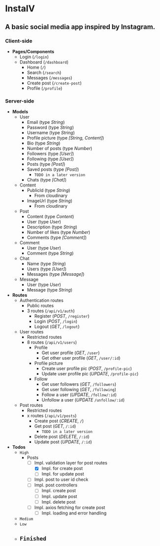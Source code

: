 # InstaIV

## A basic social media app inspired by Instagram.

### Client-side

- **Pages/Components**
  - Login (`/login`)
  - Dashboard (`/dashboard`)
    - Home (`/`)
    - Search (`/search`)
    - Messages (`/messages`)
    - Create post (`/create-post`)
    - Profile (`/profile`)

### Server-side

- **Models**
  - User
    - Email (type _String_)
    - Password (type _String_)
    - Username (type _String_)
    - Profile picture (type _[String, Content]_)
    - Bio (type _String_)
    - Number of posts (type _Number_)
    - Followers (type _[User]_)
    - Following (type _[User]_)
    - Posts (type _[Post]_)
    - Saved posts (type _[Post]_)
      - `TODO in a later version`
    - Chats (type _[Chat]_)
  - Content
    - PublicId (type _String_)
      - From cloudinary
    - ImageUrl (type _String_)
      - From cloudinary
  - Post
    - Content (type _Content_)
    - User (type _User_)
    - Description (type _String_)
    - Number of likes (type _Number_)
    - Comments (type _[Comment]_)
  - Comment
    - User (type _User_)
    - Comment (type _String_)
  - Chat
    - Name (type _String_)
    - Users (type _[User]_)
    - Messages (type _[Message]_)
  - Message
    - User (type _User_)
    - Message (type _String_)
- **Routes**
  - Authentication routes
    - Public routes
    - 3 routes (`/api/v1/auth`)
      - Register (_POST_, `/register`)
      - Login (_POST_, `/login`)
      - Logout (_GET_, `/logout`)
  - User routes
    - Restricted routes
    - 8 routes (`/api/v1/users`)
      - Profile
        - Get user profile (_GET_, `/user`)
        - Get other user profile (_GET_, `/user/:id`)
      - Profile picture
        - Create user profile pic (_POST_, `/profile-pic`)
        - Update user profile pic (_UPDATE_, `/profile-pic`)
      - Follow
        - Get user followers (_GET_, `/followers`)
        - Get user following (_GET_, `/following`)
        - Follow a user (_UPDATE_, `/follow/:id`)
        - Unfollow a user (_UPDATE_ `/unfollow/:id`)
  - Post routes
    - Restricted routes
    - x routes (`/api/v1/posts`)
      - Create post (_CREATE_, `/`)
      - Get post (_GET_, `/:id`)
        - `TODO in a later version`
      - Delete post (_DELETE_, `/:id`)
      - Update post (_UPDATE_, `/:id`)
- **Todos**
  - `High`
    - Posts
      - [ ] Impl. validation layer for post routes
        - [x] Impl. for create post
        - [ ] Impl. for update post
      - [ ] Impl. post to user id check
      - [ ] Impl. post controllers
        - [ ] Impl. create post
        - [ ] Impl. update post
        - [ ] Impl. delete post
      - [ ] Impl. axios fetching for create post
        - [ ] Impl. loading and error handling
  - `Medium`
  - `Low`
  - ## `Finished`
